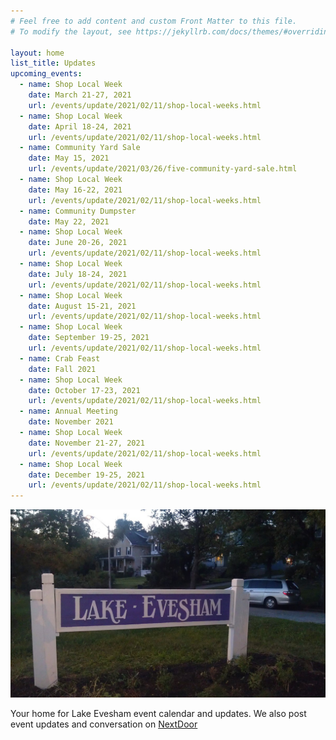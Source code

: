 ```yaml
---
# Feel free to add content and custom Front Matter to this file.
# To modify the layout, see https://jekyllrb.com/docs/themes/#overriding-theme-defaults

layout: home
list_title: Updates
upcoming_events:
  - name: Shop Local Week
    date: March 21-27, 2021
    url: /events/update/2021/02/11/shop-local-weeks.html
  - name: Shop Local Week
    date: April 18-24, 2021
    url: /events/update/2021/02/11/shop-local-weeks.html
  - name: Community Yard Sale
    date: May 15, 2021
    url: /events/update/2021/03/26/five-community-yard-sale.html
  - name: Shop Local Week
    date: May 16-22, 2021
    url: /events/update/2021/02/11/shop-local-weeks.html
  - name: Community Dumpster
    date: May 22, 2021
  - name: Shop Local Week
    date: June 20-26, 2021
    url: /events/update/2021/02/11/shop-local-weeks.html
  - name: Shop Local Week
    date: July 18-24, 2021
    url: /events/update/2021/02/11/shop-local-weeks.html
  - name: Shop Local Week
    date: August 15-21, 2021
    url: /events/update/2021/02/11/shop-local-weeks.html
  - name: Shop Local Week
    date: September 19-25, 2021
    url: /events/update/2021/02/11/shop-local-weeks.html
  - name: Crab Feast
    date: Fall 2021
  - name: Shop Local Week
    date: October 17-23, 2021
    url: /events/update/2021/02/11/shop-local-weeks.html
  - name: Annual Meeting
    date: November 2021
  - name: Shop Local Week
    date: November 21-27, 2021
    url: /events/update/2021/02/11/shop-local-weeks.html
  - name: Shop Local Week
    date: December 19-25, 2021
    url: /events/update/2021/02/11/shop-local-weeks.html
---
```


![Lake Evesham Neighborhood Sign](/img/sign.jpg)

Your home for Lake Evesham event calendar and updates. We also post event updates and conversation on [NextDoor](https://nextdoor.com)
